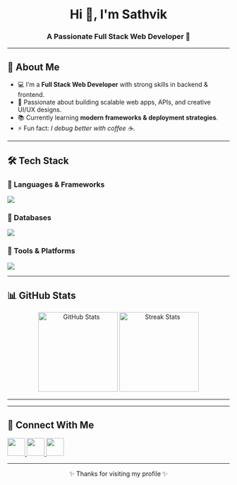 <!-- Profile Header -->
<p align="center">
  
</p>

<h1 align="center">Hi 👋, I'm Sathvik</h1>
<h3 align="center">A Passionate Full Stack Web Developer 🚀</h3>

---

## 🌟 About Me
- 💻 I’m a **Full Stack Web Developer** with strong skills in backend & frontend.  
- 🎯 Passionate about building scalable web apps, APIs, and creative UI/UX designs.  
- 📚 Currently learning **modern frameworks & deployment strategies**.  
- ⚡ Fun fact: *I debug better with coffee ☕*.  

---

## 🛠️ Tech Stack

### 🔹 Languages & Frameworks
<p align="left">
  <img src="https://skillicons.dev/icons?i=java,html,css,js,react" />
</p>

### 🔹 Databases
<p align="left">
  <img src="https://skillicons.dev/icons?i=mysql,mongodb" />
</p>

### 🔹 Tools & Platforms
<p align="left">
  <img src="https://skillicons.dev/icons?i=git,github,vscode" />
</p>

---

## 📊 GitHub Stats
<p align="center">
  <img src="https://github-readme-stats.vercel.app/api?username=yourusername&show_icons=true&theme=tokyonight" alt="GitHub Stats" height="180px"/>
  <img src="https://github-readme-streak-stats.herokuapp.com/?user=yourusername&theme=tokyonight" alt="Streak Stats" height="180px"/>
</p>

---


---

## 🤝 Connect With Me
<p align="left">
  <a href="https://linkedin.com/in/yourlinkedin" target="_blank">
    <img src="https://skillicons.dev/icons?i=linkedin" width="40"/>
  </a>
  <a href="mailto:youremail@gmail.com">
    <img src="https://skillicons.dev/icons?i=gmail" width="40"/>
  </a>
  <a href="https://github.com/yourusername">
    <img src="https://skillicons.dev/icons?i=github" width="40"/>
  </a>
</p>

---

<p align="center">✨ Thanks for visiting my profile ✨</p>

